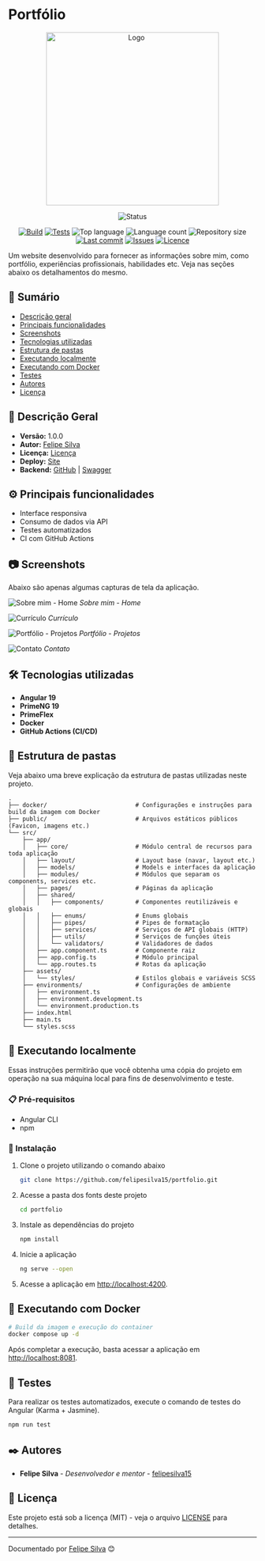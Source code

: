 # Portfólio

<div align="center">
    <img alt="Logo" width="350px" src="https://i.imgur.com/bCrWkXc.png" />

![Status](http://img.shields.io/static/v1?label=STATUS&message=FINALIZADO&color=RED&style=for-the-badge)

[![Build](https://img.shields.io/github/actions/workflow/status/felipesilva15/portfolio-manager-api/build.yml?logo=github&label=build)](https://github.com/felipesilva15/portfolio-manager-api/actions/workflows/build.yml)
[![Tests](https://img.shields.io/github/actions/workflow/status/felipesilva15/portfolio/run-tests.yml?logo=github&label=testes)](https://github.com/felipesilva15/portfolio-manager-api/actions/workflows/run-tests.yml)
![Top language](https://img.shields.io/github/languages/top/felipesilva15/portfolio.svg)
![Language count](https://img.shields.io/github/languages/count/felipesilva15/portfolio.svg)
![Repository size](https://img.shields.io/github/repo-size/felipesilva15/portfolio.svg)
[![Last commit](https://img.shields.io/github/last-commit/felipesilva15/portfolio.svg)](https://github.com/felipesilva15/portfolio/commits/main)
[![Issues](https://img.shields.io/github/issues/felipesilva15/portfolio.svg)](https://github.com/felipesilva15/portfolio/issues)
[![Licence](https://img.shields.io/github/license/felipesilva15/portfolio.svg)](https://github.com/felipesilva15/portfolio/blob/main/LICENSE)

</div>

Um website desenvolvido para fornecer as informações sobre mim, como portfólio, experiências profissionais, habilidades etc. Veja nas seções abaixo os detalhamentos do mesmo.

## 📑 Sumário

- [Descrição geral](#-descrição-geral)
- [Principais funcionalidades](#-principais-funcionalidades)
- [Screenshots](#-screenshots)
- [Tecnologias utilizadas](#%EF%B8%8F-tecnologias-utilizadas)
- [Estrutura de pastas](#-estrutura-de-pastas)
- [Executando localmente](#-executando-localmente)
- [Executando com Docker](#-executando-com-docker)
- [Testes](#-testes)
- [Autores](#%EF%B8%8F-autores)
- [Licença](#-licença)

## 📘 Descrição Geral

- **Versão:** 1.0.0
- **Autor:** [Felipe Silva](mailto:felipe.allware@gmail.com)
- **Licença:** [Licença](https://github.com/felipesilva15/portfolio/blob/main/LICENSE)
- **Deploy:** [Site](https://portfolio.felipesilva15.com.br)
- **Backend:** [GitHub](https://github.com/felipesilva15/portfolio-manager-api) | [Swagger](https://portfolio-manager-api.felipesilva15.com.br/api/documentation)

## ⚙ Principais funcionalidades

- Interface responsiva
- Consumo de dados via API
- Testes automatizados
- CI com GitHub Actions

## 📷 Screenshots

Abaixo são apenas algumas capturas de tela da aplicação.

![Sobre mim - Home](https://i.imgur.com/2UaJiiu.jpeg)
*Sobre mim - Home*

![Currículo](https://i.imgur.com/vMZ2Fkf.jpeg)
*Currículo*

![Portfólio - Projetos](https://i.imgur.com/gacpqLi.jpeg)
*Portfólio - Projetos*

![Contato](https://i.imgur.com/ztIYnXm.jpeg)
*Contato*

## 🛠️ Tecnologias utilizadas

- **Angular 19**
- **PrimeNG 19**
- **PrimeFlex**
- **Docker**
- **GitHub Actions (CI/CD)**

## 📁 Estrutura de pastas

Veja abaixo uma breve explicação da estrutura de pastas utilizadas neste projeto.

```text
.
├── docker/                         # Configurações e instruções para build da imagem com Docker 
├── public/                         # Arquivos estáticos públicos (Favicon, imagens etc.)
└── src/
    ├── app/
    │   ├── core/                   # Módulo central de recursos para toda aplicação
    │   ├── layout/                 # Layout base (navar, layout etc.)
    │   ├── models/                 # Models e interfaces da aplicação
    │   ├── modules/                # Módulos que separam os components, services etc.
    │   ├── pages/                  # Páginas da aplicação
    │   ├── shared/
    │   │   ├── components/         # Componentes reutilizáveis e globais
    │   │   ├── enums/              # Enums globais
    │   │   ├── pipes/              # Pipes de formatação
    │   │   ├── services/           # Serviços de API globais (HTTP)
    │   │   ├── utils/              # Serviços de funções úteis
    │   │   └── validators/         # Validadores de dados
    │   ├── app.component.ts        # Componente raiz
    │   ├── app.config.ts           # Módulo principal
    │   └── app.routes.ts           # Rotas da aplicação
    ├── assets/
    │   └── styles/                 # Estilos globais e variáveis SCSS
    ├── environments/               # Configurações de ambiente
    │   ├── environment.ts
    │   ├── environment.development.ts
    │   └── environment.production.ts
    ├── index.html
    ├── main.ts
    └── styles.scss
```

## 🚀 Executando localmente

Essas instruções permitirão que você obtenha uma cópia do projeto em operação na sua máquina local para fins de desenvolvimento e teste.

### 📋 Pré-requisitos

- Angular CLI
- npm

### 🔧 Instalação

1. Clone o projeto utilizando o comando abaixo

    ``` bash
    git clone https://github.com/felipesilva15/portfolio.git
    ```

2. Acesse a pasta dos fonts deste projeto

    ```bash
    cd portfolio
    ```

3. Instale as dependências do projeto

    ```bash
    npm install
    ```

4. Inicie a aplicação

    ```bash
    ng serve --open
    ```

5. Acesse a aplicação em <http://localhost:4200>.

## 🐳 Executando com Docker

```bash
# Build da imagem e execução do container
docker compose up -d
```

Após completar a execução, basta acessar a aplicação em <http://localhost:8081>.

## 🧪 Testes

Para realizar os testes automatizados, execute o comando de testes do Angular (Karma + Jasmine).

```bash
npm run test
```

## ✒️ Autores

- **Felipe Silva** - *Desenvolvedor e mentor* - [felipesilva15](https://github.com/felipesilva15)

## 📄 Licença

Este projeto está sob a licença (MIT) - veja o arquivo [LICENSE](https://github.com/felipesilva15/portfolio/blob/main/LICENSE) para detalhes.

---

Documentado por [Felipe Silva](https://github.com/felipesilva15) 😊
